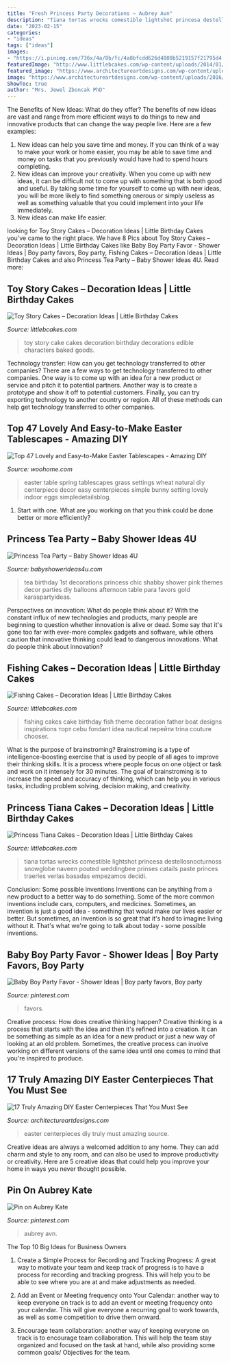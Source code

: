 ```yaml
---
title: "Fresh Princess Party Decorations ~ Aubrey Avn"
description: "Tiana tortas wrecks comestible lightshot princesa destellosnocturnoss snowglobe naveen pouted weddingbee prinses catails paste princes traerles verlas basadas empezamos decidi"
date: "2023-02-15"
categories:
- "ideas"
tags: ["ideas"]
images:
- "https://i.pinimg.com/736x/4a/8b/fc/4a8bfcdd626d4808b5219157f21795d4.jpg"
featuredImage: "http://www.littlebcakes.com/wp-content/uploads/2014/01/Fishing-Cakes-Images.jpg"
featured_image: "https://www.architectureartdesigns.com/wp-content/uploads/2016/03/6-46.jpg"
image: "https://www.architectureartdesigns.com/wp-content/uploads/2016/03/6-46.jpg"
ShowToc: true
author: "Mrs. Jewel Zboncak PhD"
---
```



The Benefits of New Ideas: What do they offer?
The benefits of new ideas are vast and range from more efficient ways to do things to new and innovative products that can change the way people live. Here are a few examples: 
1. New ideas can help you save time and money. If you can think of a way to make your work or home easier, you may be able to save time and money on tasks that you previously would have had to spend hours completing. 
2. New ideas can improve your creativity. When you come up with new ideas, it can be difficult not to come up with something that is both good and useful. By taking some time for yourself to come up with new ideas, you will be more likely to find something onerous or simply useless as well as something valuable that you could implement into your life immediately. 
3. New ideas can make life easier.

	

		
looking for Toy Story Cakes – Decoration Ideas | Little Birthday Cakes you've came to the right place. We have 8 Pics about Toy Story Cakes – Decoration Ideas | Little Birthday Cakes like Baby Boy Party Favor - Shower Ideas | Boy party favors, Boy party, Fishing Cakes – Decoration Ideas | Little Birthday Cakes and also Princess Tea Party – Baby Shower Ideas 4U. Read more:
		
    
## Toy Story Cakes – Decoration Ideas | Little Birthday Cakes

<img loading=lazy src="http://www.littlebcakes.com/wp-content/uploads/2014/02/Toy-Story-Cake-Decorations.jpg" onerror="this.onerror=null;this.src='https://tse3.mm.bing.net/th?id=OIP.gTYrNwFvE9FBo0bUhQXnZwHaJ4&amp;pid=15.1';" alt="Toy Story Cakes – Decoration Ideas | Little Birthday Cakes">

_Source: littlebcakes.com_

>toy story cake cakes decoration birthday decorations edible characters baked goods. 

	

Technology transfer: How can you get technology transferred to other companies?
There are a few ways to get technology transferred to other companies. One way is to come up with an idea for a new product or service and pitch it to potential partners. Another way is to create a prototype and show it off to potential customers. Finally, you can try exporting technology to another country or region. All of these methods can help get technology transferred to other companies.

    
## Top 47 Lovely And Easy-to-Make Easter Tablescapes - Amazing DIY

<img loading=lazy src="http://www.woohome.com/wp-content/uploads/2016/02/tablescapes-for-easter-23.jpg" onerror="this.onerror=null;this.src='https://tse2.mm.bing.net/th?id=OIP.baAO8JLaKoeuNoBXbo3dtgHaJ4&amp;pid=15.1';" alt="Top 47 Lovely and Easy-to-Make Easter Tablescapes - Amazing DIY">

_Source: woohome.com_

>easter table spring tablescapes grass settings wheat natural diy centerpiece decor easy centerpieces simple bunny setting lovely indoor eggs simpledetailsblog. 

	

1. Start with one. What are you working on that you think could be done better or more efficiently?

    
## Princess Tea Party – Baby Shower Ideas 4U

<img loading=lazy src="https://babyshowerideas4u.com/wp-content/uploads/2014/01/CARLOTA10.jpg" onerror="this.onerror=null;this.src='https://tse1.mm.bing.net/th?id=OIP.3DLEd2CXGWfoZytObz1-UgHaJ3&amp;pid=15.1';" alt="Princess Tea Party – Baby Shower Ideas 4U">

_Source: babyshowerideas4u.com_

>tea birthday 1st decorations princess chic shabby shower pink themes decor parties diy balloons afternoon table para favors gold karaspartyideas. 

	

Perspectives on innovation: What do people think about it?
With the constant influx of new technologies and products, many people are beginning to question whether innovation is alive or dead. Some say that it's gone too far with ever-more complex gadgets and software, while others caution that innovative thinking could lead to dangerous innovations. What do people think about innovation?

    
## Fishing Cakes – Decoration Ideas | Little Birthday Cakes

<img loading=lazy src="http://www.littlebcakes.com/wp-content/uploads/2014/01/Fishing-Cakes-Images.jpg" onerror="this.onerror=null;this.src='https://tse2.mm.bing.net/th?id=OIP.PT8mZGQT0QsOmBA6coadawHaJ4&amp;pid=15.1';" alt="Fishing Cakes – Decoration Ideas | Little Birthday Cakes">

_Source: littlebcakes.com_

>fishing cakes cake birthday fish theme decoration father boat designs inspirations торт cebu fondant idea nautical перейти trina couture chooser. 

	

What is the purpose of brainstroming?
Brainstroming is a type of intelligence-boosting exercise that is used by people of all ages to improve their thinking skills. It is a process where people focus on one object or task and work on it intensely for 30 minutes. The goal of brainstroming is to increase the speed and accuracy of thinking, which can help you in various tasks, including problem solving, decision making, and creativity.

    
## Princess Tiana Cakes – Decoration Ideas | Little Birthday Cakes

<img loading=lazy src="https://www.littlebcakes.com/wp-content/uploads/2014/01/Disney-Princess-Tiana-Cake.jpg" onerror="this.onerror=null;this.src='https://tse3.mm.bing.net/th?id=OIP.qfHVm8nuvnMpzzayqIEDtAHaKz&amp;pid=15.1';" alt="Princess Tiana Cakes – Decoration Ideas | Little Birthday Cakes">

_Source: littlebcakes.com_

>tiana tortas wrecks comestible lightshot princesa destellosnocturnoss snowglobe naveen pouted weddingbee prinses catails paste princes traerles verlas basadas empezamos decidi. 

	

Conclusion: Some possible inventions
Inventions can be anything from a new product to a better way to do something. Some of the more common inventions include cars, computers, and medicines. Sometimes, an invention is just a good idea - something that would make our lives easier or better. But sometimes, an invention is so great that it's hard to imagine living without it. That's what we're going to talk about today - some possible inventions.

    
## Baby Boy Party Favor - Shower Ideas | Boy Party Favors, Boy Party

<img loading=lazy src="https://i.pinimg.com/736x/a4/eb/5b/a4eb5b854b9b026698ab880f9564bc9a.jpg" onerror="this.onerror=null;this.src='https://tse4.mm.bing.net/th?id=OIP.EFedNFjawyKiX08VdE365wHaJ3&amp;pid=15.1';" alt="Baby Boy Party Favor - Shower Ideas | Boy party favors, Boy party">

_Source: pinterest.com_

>favors. 

	

Creative process: How does creative thinking happen?
Creative thinking is a process that starts with the idea and then it's refined into a creation. It can be something as simple as an idea for a new product or just a new way of looking at an old problem. Sometimes, the creative process can involve working on different versions of the same idea until one comes to mind that you're inspired to produce.

    
## 17 Truly Amazing DIY Easter Centerpieces That You Must See

<img loading=lazy src="https://www.architectureartdesigns.com/wp-content/uploads/2016/03/6-46.jpg" onerror="this.onerror=null;this.src='https://tse3.mm.bing.net/th?id=OIP.UC02xb7zqDX5iv7SizUuuQHaLG&amp;pid=15.1';" alt="17 Truly Amazing DIY Easter Centerpieces That You Must See">

_Source: architectureartdesigns.com_

>easter centerpieces diy truly must amazing source. 

	

Creative ideas are always a welcomed addition to any home. They can add charm and style to any room, and can also be used to improve productivity or creativity. Here are 5 creative ideas that could help you improve your home in ways you never thought possible.

    
## Pin On Aubrey Kate

<img loading=lazy src="https://i.pinimg.com/736x/4a/8b/fc/4a8bfcdd626d4808b5219157f21795d4.jpg" onerror="this.onerror=null;this.src='https://tse2.mm.bing.net/th?id=OIP.wYg090GRA01DUDXKt5-KyAHaLH&amp;pid=15.1';" alt="Pin on Aubrey Kate">

_Source: pinterest.com_

>aubrey avn. 

	

The Top 10 Big Ideas for Business Owners
1. Create a Simple Process for Recording and Tracking Progress: A great way to motivate your team and keep track of progress is to have a process for recording and tracking progress. This will help you to be able to see where you are at and make adjustments as needed.
2. Add an Event or Meeting frequency onto Your Calendar: another way to keep everyone on track is to add an event or meeting frequency onto your calendar. This will give everyone a recurring goal to work towards, as well as some competition to drive them onward.

3. Encourage team collaboration: another way of keeping everyone on track is to encourage team collaboration. This will help the team stay organized and focused on the task at hand, while also providing some common goals/ Objectives for the team.


